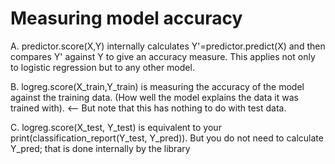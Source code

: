 # Measuring model accuracy


A. predictor.score(X,Y) internally calculates Y'=predictor.predict(X) and then compares Y' against Y to give an accuracy measure. This applies not only to logistic regression but to any other model.

B. logreg.score(X_train,Y_train) is measuring the accuracy of the model against the training data. (How well the model explains the data it was trained with). <-- But note that this has nothing to do with test data.

C. logreg.score(X_test, Y_test) is equivalent to your print(classification_report(Y_test, Y_pred)). But you do not need to calculate Y_pred; that is done internally by the library